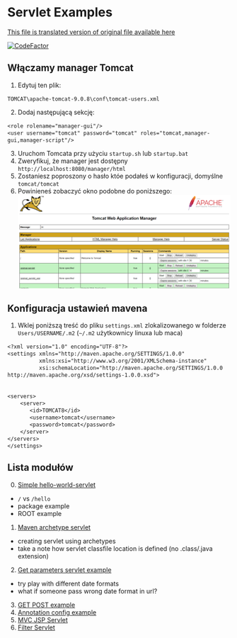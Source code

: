 # Servlet Examples

[This file is translated version of original file available here](README.md)

[![CodeFactor](https://www.codefactor.io/repository/github/towczare/servlet-sda/badge)](https://www.codefactor.io/repository/github/towczare/servlet-sda)

## Włączamy manager Tomcat

1. Edytuj ten plik:
```
TOMCAT\apache-tomcat-9.0.8\conf\tomcat-users.xml
```
2. Dodaj następującą sekcję:
```
<role rolename="manager-gui"/>
<user username="tomcat" password="tomcat" roles="tomcat,manager-gui,manager-script"/>
```
3. Uruchom Tomcata przy użyciu `startup.sh` lub `startup.bat`
4. Zweryfikuj, że manager jest dostępny `http://localhost:8080/manager/html`
5. Zostaniesz poproszony o hasło któe podałeś w konfiguracji, domyślne `tomcat/tomcat`
6. Powinieneś zobaczyć okno podobne do poniższego:
![.images//tomcat_manager.png](.images/tomcat_manager.png)

## Konfiguracja ustawień mavena
1. Wklej poniższą treść do pliku `settings.xml` zlokalizowanego w folderze `Users/USERNAME/.m2` (`~/.m2` użytkownicy linuxa lub maca)
```
<?xml version="1.0" encoding="UTF-8"?>
<settings xmlns="http://maven.apache.org/SETTINGS/1.0.0"
          xmlns:xsi="http://www.w3.org/2001/XMLSchema-instance"
          xsi:schemaLocation="http://maven.apache.org/SETTINGS/1.0.0 http://maven.apache.org/xsd/settings-1.0.0.xsd">


<servers>
    <server>
       <id>TOMCAT8</id>
       <username>tomcat</username>
       <password>tomcat</password>
    </server>
</servers>
</settings>
```

## Lista modułów

0. [Simple hello-world-servlet](00_hello-world-servlet/README.pl.md)
- `/` vs `/hello`
- package example
- ROOT example

1. [Maven archetype servlet](01_maven-current-date-servlet/README.pl.md)
- creating servlet using archetypes
- take a note how servlet classfile location is defined (no .class/.java extension)

2. [Get parameters servlet example](02_maven-current-date-format-servlet/README.pl.md)
- try play with different date formats
- what if someone pass wrong date format in url?

3. [GET POST example](03_get-post-servlet/README.pl.md)
4. [Annotation config example](04_annotation-config-servlet/README.pl.md)
5. [MVC JSP Servlet](05_mvc-jsp-servlet/README.pl.md)
6. [Filter Servlet](06_filter-servlet/README.pl.md)